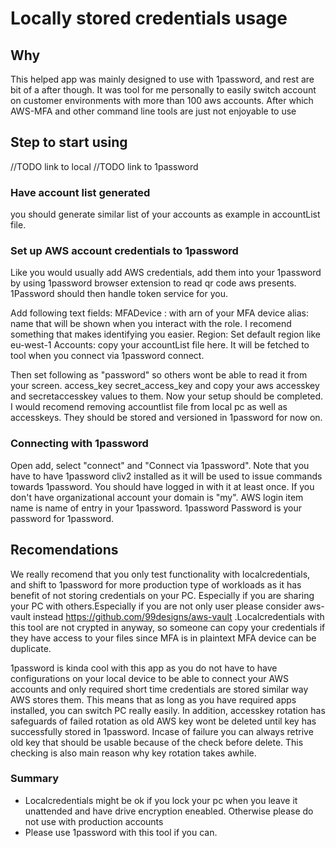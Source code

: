 # Locally stored credentials usage

## Why
This helped app was mainly designed to use with 1password, and rest are bit of a after though. It was tool for me personally to easily switch account on customer environments with more than 100 aws accounts. After which AWS-MFA and other command line tools are just not enjoyable to use

## Step to start using
//TODO link to local
//TODO link to 1password

### Have account list generated
you should generate similar list of your accounts as example in accountList file.

### Set up AWS account credentials to 1password
Like you would usually add AWS credentials, add them into your 1password by using 1password browser extension to read qr code aws presents. 1Password should then handle token service for you.

Add following text fields:
MFADevice : with arn of your MFA device
alias: name that will be shown when you interact with the role. I recomend something that makes identifying you easier.
Region: Set default region like eu-west-1
Accounts: copy your accountList file here. It will be fetched to tool when you connect via 1password connect.

Then set following as "password" so others wont be able to read it from your screen.
access_key
secret_access_key
and copy your aws accesskey and secretaccesskey values to them.
Now your setup should be completed. I would recomend removing accountlist file from local pc as well as accesskeys. They should be stored and versioned in 1password for now on.

### Connecting with 1password

Open add, select "connect" and "Connect via 1password". Note that you have to have 1password cliv2 installed as it will be used to issue commands towards 1password. You should have logged in with it at least once. If you don't have organizational account your domain is "my". AWS login item name is name of entry in your 1password. 1password Password is your password for 1password. 

## Recomendations
We really recomend that you only test functionality with localcredentials, and shift to 1password for more production type of workloads as it has benefit of not storing credentials on your PC. Especially if you are sharing your PC with others.Especially if you are not only user please consider aws-vault instead https://github.com/99designs/aws-vault .Localcredentials with this tool are not crypted in anyway, so someone can copy your credentials if they have access to your files since MFA is in plaintext MFA device can be duplicate.

1password is kinda cool with this app as you do not have to have configurations on your local device to be able to connect your AWS accounts and only required short time credentials are stored similar way AWS stores them. This means that as long as you have required apps installed, you can switch PC really easily. In addition, accesskey rotation has safeguards of failed rotation as old AWS key wont be deleted until key has successfully stored in 1password. Incase of failure you can always retrive old key that should be usable because of the check before delete. This checking is also main reason why key rotation takes awhile.

### Summary
 * Localcredentials might be ok if you lock your pc when you leave it unattended and have drive encryption eneabled. Otherwise please do not use with production accounts
 * Please use 1password with this tool if you can.